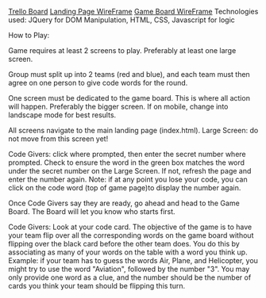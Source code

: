 [Trello Board](https://trello.com/b/M7FSZEet/project-1)
[Landing Page WireFrame](https://wireframe.cc/1RGtIW)
[Game Board WireFrame](https://wireframe.cc/EtHVJS)
Technologies used: JQuery for DOM Manipulation, HTML, CSS, Javascript for logic




How to Play:


Game requires at least 2 screens to play.  Preferably at least one large screen.

Group must split up into 2 teams (red and blue), and each team must then agree on one person to give code words for the round.

One screen must be dedicated to the game board.  This is where all action will happen.  Preferably the bigger screen.  If on mobile, change into landscape mode for best results.

All screens navigate to the main landing page (index.html).  Large Screen:  do not move from this screen yet!

Code Givers: click where prompted, then enter the secret number where prompted.  Check to ensure the word in the green box matches the word under the secret number on the Large Screen.  If not, refresh the page and enter the number again.  Note: if at any point you lose your code, you can click on the code word (top of game page)to display the number again.

Once Code Givers say they are ready, go ahead and head to the Game Board.  The Board will let you know who starts first.

Code Givers:  Look at your code card.  The objective of the game is to have your team flip over all the corresponding words on the game board without flipping over the black card before the other team does.  You do this by associating as many of your words on the table with a word you think up.
Example:  if your team has to guess the words Air, Plane, and Helicopter, you might try to use the word "Aviation", followed by the number "3".  You may only provide one word as a clue, and the number should be the number of cards you think your team should be flipping this turn.